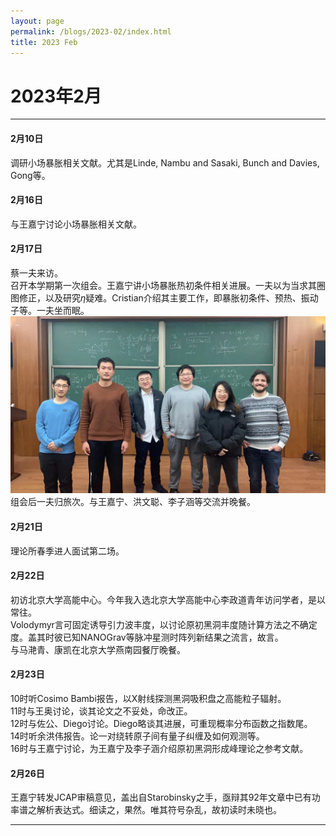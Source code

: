 ```yaml
---
layout: page
permalink: /blogs/2023-02/index.html
title: 2023 Feb
---
```


# 2023年2月

---

#### 2月10日

调研小场暴胀相关文献。尤其是Linde, Nambu and  Sasaki, Bunch and Davies, Gong等。

#### 2月16日

与王嘉宁讨论小场暴胀相关文献。

#### 2月17日

蔡一夫来访。<br>召开本学期第一次组会。王嘉宁讲小场暴胀热初条件相关进展。一夫以为当求其圈图修正，以及研究$\eta$疑难。Cristian介绍其主要工作，即暴胀初条件、预热、振动子等。一夫坐而眠。<br>![本学期第一次组会合影](images/IMG_7092.JPG)组会后一夫归旅次。与王嘉宁、洪文聪、李子涵等交流并晚餐。

#### 2月21日

理论所春季进人面试第二场。

#### 2月22日

初访北京大学高能中心。今年我入选北京大学高能中心李政道青年访问学者，是以常往。<br>Volodymyr言可固定诱导引力波丰度，以讨论原初黑洞丰度随计算方法之不确定度。盖其时彼已知NANOGrav等脉冲星测时阵列新结果之流言，故言。<br>与马滟青、康凯在北京大学燕南园餐厅晚餐。

#### 2月23日

10时听Cosimo Bambi报告，以X射线探测黑洞吸积盘之高能粒子辐射。<br>11时与王奥讨论，谈其论文之不妥处，命改正。<br>12时与佐公、Diego讨论。Diego略谈其进展，可重现概率分布函数之指数尾。<br>14时听余洪伟报告。论一对绕转原子间有量子纠缠及如何观测等。<br>16时与王嘉宁讨论，为王嘉宁及李子涵介绍原初黑洞形成峰理论之参考文献。

#### 2月26日

王嘉宁转发JCAP审稿意见，盖出自Starobinsky之手，亟辩其92年文章中已有功率谱之解析表达式。细读之，果然。唯其符号杂乱，故初读时未晓也。

---
